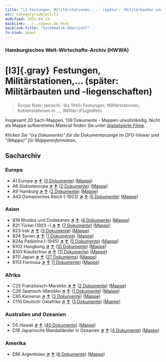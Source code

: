 ```yaml
---
title: "l3 Festungen, Militärstationen,...  (später:  Militärbauten und -liegenschaften)"
etr: category/subject/l3
modified: 2021-03-13
backlink: ../../about.de.html
backlink-title: "Systematik-Übersicht"
fn-stub: about
---
```


### Hamburgisches Welt-Wirtschafts-Archiv (HWWA)
# [l3]{.gray}&#8201; Festungen, Militärstationen,...  (später:  Militärbauten und -liegenschaften)&#160; 


> Scope Note: (einschl.: bis 1945: Festungen, Militärstationen, Kohlenstationen in ...,  (Militär-)Flughäfen)



Insgesamt 20 Sach-Mappen, 139 Dokumente - Mappen unvollständig.
Nicht als Mappe aufbereitetes Material finden Sie unter [digitalisierte Filme](/film/h1_sh).

_Klicken Sie "(xy Dokumente)" für die Dokumentanzeige im DFG-Viewer und "(Mappe)" für Mappeninformation._

## Sacharchiv




### Europa

- A1 Europa [**&nearr;**](../../../geo/i/140892/about.de.html "Europa (alle Mappen)") [**&uarr;**](../../../geo/about.de.html#A1 "Ländersystematik") (<a href="https://pm20.zbw.eu/dfgview/sh/140892,144773" title="über: Europa : Festungen, Militärstationen,...  (später:  Militärbauten und -liegenschaften)" target="_blank">0 Dokumente</a>) ([Mappe](../../../../folder/sh/1408xx/140892/1447xx/144773/about.de.html))
- A6 Südosteuropa [**&nearr;**](../../../geo/i/140900/about.de.html "Südosteuropa (alle Mappen)") [**&uarr;**](../../../geo/about.de.html#A6 "Ländersystematik") (<a href="https://pm20.zbw.eu/dfgview/sh/140900,144773" title="über: Südosteuropa : Festungen, Militärstationen,...  (später:  Militärbauten und -liegenschaften)" target="_blank">2 Dokumente</a>) ([Mappe](../../../../folder/sh/1409xx/140900/1447xx/144773/about.de.html))
- A9 Hamburg [**&nearr;**](../../../geo/i/140905/about.de.html "Hamburg (alle Mappen)") [**&uarr;**](../../../geo/about.de.html#A9 "Ländersystematik") (<a href="https://pm20.zbw.eu/dfgview/sh/140905,144773" title="über: Hamburg : Festungen, Militärstationen,...  (später:  Militärbauten und -liegenschaften)" target="_blank">2 Dokumente</a>) ([Mappe](../../../../folder/sh/1409xx/140905/1447xx/144773/about.de.html))
- A43 Osmanisches Reich (-1923) [**&nearr;**](../../../geo/i/141034/about.de.html "Osmanisches Reich (-1923) (alle Mappen)") [**&uarr;**](../../../geo/about.de.html#A43 "Ländersystematik") (<a href="https://pm20.zbw.eu/dfgview/sh/141034,144773" title="über: Osmanisches Reich (-1923) : Festungen, Militärstationen,...  (später:  Militärbauten und -liegenschaften)" target="_blank">5 Dokumente</a>) ([Mappe](../../../../folder/sh/1410xx/141034/1447xx/144773/about.de.html))

### Asien

- B19 Rhodos und Dodekanes [**&nearr;**](../../../geo/i/141106/about.de.html "Rhodos und Dodekanes (alle Mappen)") [**&uarr;**](../../../geo/about.de.html#B19 "Ländersystematik") (<a href="https://pm20.zbw.eu/dfgview/sh/141106,144773" title="über: Rhodos und Dodekanes : Festungen, Militärstationen,...  (später:  Militärbauten und -liegenschaften)" target="_blank">4 Dokumente</a>) ([Mappe](../../../../folder/sh/1411xx/141106/1447xx/144773/about.de.html))
- B21 Türkei (1923 -) [**&nearr;**](../../../geo/i/141111/about.de.html "Türkei (1923 -) (alle Mappen)") [**&uarr;**](../../../geo/about.de.html#B21 "Ländersystematik") (<a href="https://pm20.zbw.eu/dfgview/sh/141111,144773" title="über: Türkei (1923 -) : Festungen, Militärstationen,...  (später:  Militärbauten und -liegenschaften)" target="_blank">7 Dokumente</a>) ([Mappe](../../../../folder/sh/1411xx/141111/1447xx/144773/about.de.html))
- B23 Irak [**&nearr;**](../../../geo/i/141113/about.de.html "Irak (alle Mappen)") [**&uarr;**](../../../geo/about.de.html#B23 "Ländersystematik") (<a href="https://pm20.zbw.eu/dfgview/sh/141113,144773" title="über: Irak : Festungen, Militärstationen,...  (später:  Militärbauten und -liegenschaften)" target="_blank">3 Dokumente</a>) ([Mappe](../../../../folder/sh/1411xx/141113/1447xx/144773/about.de.html))
- B24 Syrien [**&nearr;**](../../../geo/i/141114/about.de.html "Syrien (alle Mappen)") [**&uarr;**](../../../geo/about.de.html#B24 "Ländersystematik") (<a href="https://pm20.zbw.eu/dfgview/sh/141114,144773" title="über: Syrien : Festungen, Militärstationen,...  (später:  Militärbauten und -liegenschaften)" target="_blank">1 Dokumente</a>) ([Mappe](../../../../folder/sh/1411xx/141114/1447xx/144773/about.de.html))
- B24a Palästina (-1945) [**&nearr;**](../../../geo/i/141115/about.de.html "Palästina (-1945) (alle Mappen)") [**&uarr;**](../../../geo/about.de.html#B24a "Ländersystematik") (<a href="https://pm20.zbw.eu/dfgview/sh/141115,144773" title="über: Palästina (-1945) : Festungen, Militärstationen,...  (später:  Militärbauten und -liegenschaften)" target="_blank">5 Dokumente</a>) ([Mappe](../../../../folder/sh/1411xx/141115/1447xx/144773/about.de.html))
- B102 Hongkong [**&nearr;**](../../../geo/i/141268/about.de.html "Hongkong (alle Mappen)") [**&uarr;**](../../../geo/about.de.html#B102 "Ländersystematik") (<a href="https://pm20.zbw.eu/dfgview/sh/141268,144773" title="über: Hongkong : Festungen, Militärstationen,...  (später:  Militärbauten und -liegenschaften)" target="_blank">10 Dokumente</a>) ([Mappe](../../../../folder/sh/1412xx/141268/1447xx/144773/about.de.html))
- B103 Kiautschou [**&nearr;**](../../../geo/i/126163/about.de.html "Kiautschou (alle Mappen)") [**&uarr;**](../../../geo/about.de.html#B103 "Ländersystematik") (<a href="https://pm20.zbw.eu/dfgview/sh/126163,144773" title="über: Kiautschou : Festungen, Militärstationen,...  (später:  Militärbauten und -liegenschaften)" target="_blank">11 Dokumente</a>) ([Mappe](../../../../folder/sh/1261xx/126163/1447xx/144773/about.de.html))
- B111 Japan [**&nearr;**](../../../geo/i/141272/about.de.html "Japan (alle Mappen)") [**&uarr;**](../../../geo/about.de.html#B111 "Ländersystematik") (<a href="https://pm20.zbw.eu/dfgview/sh/141272,144773" title="über: Japan : Festungen, Militärstationen,...  (später:  Militärbauten und -liegenschaften)" target="_blank">27 Dokumente</a>) ([Mappe](../../../../folder/sh/1412xx/141272/1447xx/144773/about.de.html))
- B113 Formosa [**&nearr;**](../../../geo/i/141274/about.de.html "Formosa (alle Mappen)") [**&uarr;**](../../../geo/about.de.html#B113 "Ländersystematik") (<a href="https://pm20.zbw.eu/dfgview/sh/141274,144773" title="über: Formosa : Festungen, Militärstationen,...  (später:  Militärbauten und -liegenschaften)" target="_blank">1 Dokumente</a>) ([Mappe](../../../../folder/sh/1412xx/141274/1447xx/144773/about.de.html))

### Afrika

- C25 Französisch-Marokko [**&nearr;**](../../../geo/i/141358/about.de.html "Französisch-Marokko (alle Mappen)") [**&uarr;**](../../../geo/about.de.html#C25 "Ländersystematik") (<a href="https://pm20.zbw.eu/dfgview/sh/141358,144773" title="über: Französisch-Marokko : Festungen, Militärstationen,...  (später:  Militärbauten und -liegenschaften)" target="_blank">2 Dokumente</a>) ([Mappe](../../../../folder/sh/1413xx/141358/1447xx/144773/about.de.html))
- C26 Spanisch-Marokko [**&nearr;**](../../../geo/i/141359/about.de.html "Spanisch-Marokko (alle Mappen)") [**&uarr;**](../../../geo/about.de.html#C26 "Ländersystematik") (<a href="https://pm20.zbw.eu/dfgview/sh/141359,144773" title="über: Spanisch-Marokko : Festungen, Militärstationen,...  (später:  Militärbauten und -liegenschaften)" target="_blank">1 Dokumente</a>) ([Mappe](../../../../folder/sh/1413xx/141359/1447xx/144773/about.de.html))
- C65 Kamerun [**&nearr;**](../../../geo/i/141410/about.de.html "Kamerun (alle Mappen)") [**&uarr;**](../../../geo/about.de.html#C65 "Ländersystematik") (<a href="https://pm20.zbw.eu/dfgview/sh/141410,144773" title="über: Kamerun : Festungen, Militärstationen,...  (später:  Militärbauten und -liegenschaften)" target="_blank">3 Dokumente</a>) ([Mappe](../../../../folder/sh/1414xx/141410/1447xx/144773/about.de.html))
- C110 Deutsch-Ostafrika [**&nearr;**](../../../geo/i/141471/about.de.html "Deutsch-Ostafrika (alle Mappen)") [**&uarr;**](../../../geo/about.de.html#C110 "Ländersystematik") (<a href="https://pm20.zbw.eu/dfgview/sh/141471,144773" title="über: Deutsch-Ostafrika : Festungen, Militärstationen,...  (später:  Militärbauten und -liegenschaften)" target="_blank">3 Dokumente</a>) ([Mappe](../../../../folder/sh/1414xx/141471/1447xx/144773/about.de.html))

### Australien und Ozeanien

- D5 Hawaii [**&nearr;**](../../../geo/i/141595/about.de.html "Hawaii (alle Mappen)") [**&uarr;**](../../../geo/about.de.html#D5 "Ländersystematik") (<a href="https://pm20.zbw.eu/dfgview/sh/141595,144773" title="über: Hawaii : Festungen, Militärstationen,...  (später:  Militärbauten und -liegenschaften)" target="_blank">40 Dokumente</a>) ([Mappe](../../../../folder/sh/1415xx/141595/1447xx/144773/about.de.html))
- D18 Japanische Mandatländer in Ozeanien [**&nearr;**](../../../geo/i/141618/about.de.html "Japanische Mandatländer in Ozeanien (alle Mappen)") [**&uarr;**](../../../geo/about.de.html#D18 "Ländersystematik") (<a href="https://pm20.zbw.eu/dfgview/sh/141618,144773" title="über: Japanische Mandatländer in Ozeanien : Festungen, Militärstationen,...  (später:  Militärbauten und -liegenschaften)" target="_blank">4 Dokumente</a>) ([Mappe](../../../../folder/sh/1416xx/141618/1447xx/144773/about.de.html))

### Amerika

- E86 Argentinien [**&nearr;**](../../../geo/i/141692/about.de.html "Argentinien (alle Mappen)") [**&uarr;**](../../../geo/about.de.html#E86 "Ländersystematik") (<a href="https://pm20.zbw.eu/dfgview/sh/141692,144773" title="über: Argentinien : Festungen, Militärstationen,...  (später:  Militärbauten und -liegenschaften)" target="_blank">8 Dokumente</a>) ([Mappe](../../../../folder/sh/1416xx/141692/1447xx/144773/about.de.html))


